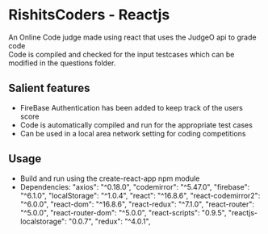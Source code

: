 # RishitsCoders - Reactjs
An Online Code judge made using react that uses the JudgeO api to grade code <br>
Code is compiled and checked for the input testcases which can be modified in the 
questions folder. 
## Salient features
  - FireBase Authentication has been added to keep track of the users score
  - Code is automatically compiled and run for the appropriate test cases
  - Can be used in a local area network setting for coding competitions
## Usage 
  - Build and run using the create-react-app npm module
  - Dependencies: 
      "axios": "^0.18.0",
      "codemirror": "^5.47.0",
      "firebase": "^6.1.0",
      "localStorage": "^1.0.4",
      "react": "^16.8.6",
      "react-codemirror2": "^6.0.0",
      "react-dom": "^16.8.6",
      "react-redux": "^7.1.0",
      "react-router": "^5.0.0",
      "react-router-dom": "^5.0.0",
      "react-scripts": "0.9.5",
      "reactjs-localstorage": "0.0.7",
      "redux": "^4.0.1",
